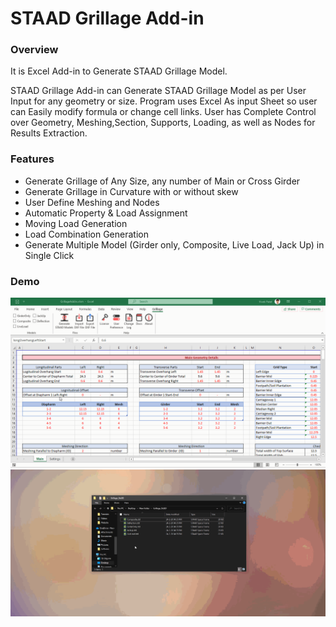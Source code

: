 # STAAD Grillage Add-in

### Overview

It is Excel Add-in to Generate STAAD Grillage Model.

STAAD Grillage Add-in can Generate STAAD Grillage Model as per User Input for any geometry or size. Program uses Excel As input Sheet so user can Easily modify formula or change cell links. User has Complete Control over Geometry, Meshing,Section, Supports, Loading, as well as Nodes for Results Extraction.

### **Features**

- Generate Grillage of Any Size, any number of Main or Cross Girder
- Generate Grillage in Curvature with or without skew
- User Define Meshing and Nodes
- Automatic Property & Load Assignment
- Moving Load Generation
- Load Combination Generation
- Generate Multiple Model (Girder only, Composite, Live Load, Jack Up) in Single Click

### Demo
![](assets/gifs/firstmodel.gif)
![](assets/gifs/modelgeneration.gif)